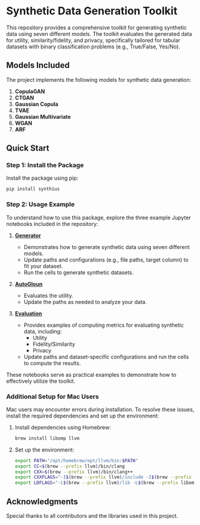 # Synthetic Data Generation Toolkit

This repository provides a comprehensive toolkit for generating synthetic data using seven different models. The toolkit evaluates the generated data for utility, similarity/fidelity, and privacy, specifically tailored for tabular datasets with binary classification problems (e.g., True/False, Yes/No).

## Models Included
The project implements the following models for synthetic data generation:
1. **CopulaGAN**
2. **CTGAN**
3. **Gaussian Copula**
4. **TVAE**
5. **Gaussian Multivariate**
6. **WGAN**
7. **ARF**

## Quick Start

### Step 1: Install the Package
Install the package using pip:
```bash
pip install synthius
```

### Step 2: Usage Example
To understand how to use this package, explore the three example Jupyter notebooks included in the repository:

1. **[Generator](example/1_generator.ipynb)**
   - Demonstrates how to generate synthetic data using seven different models.
   - Update paths and configurations (e.g., file paths, target column) to fit your dataset.
   - Run the cells to generate synthetic datasets.

2. **[AutoGloun](example/2_autogloun.ipynb)**
   - Evaluates the utility.
   - Update the paths as needed to analyze your data.

3. **[Evaluation](example/3_evaluation.ipynb)**
   - Provides examples of computing metrics for evaluating synthetic data, including:
     - Utility
     - Fidelity/Similarity
     - Privacy
   - Update paths and dataset-specific configurations and run the cells to compute the results.

These notebooks serve as practical examples to demonstrate how to effectively utilize the toolkit.


### Additional Setup for Mac Users
Mac users may encounter errors during installation. To resolve these issues, install the required dependencies and set up the environment:

1. Install dependencies using Homebrew:
   ```bash
   brew install libomp llvm
   ```

2. Set up the environment:
   ```bash
   export PATH="/opt/homebrew/opt/llvm/bin:$PATH"
   export CC=$(brew --prefix llvm)/bin/clang
   export CXX=$(brew --prefix llvm)/bin/clang++
   export CXXFLAGS="-I$(brew --prefix llvm)/include -I$(brew --prefix libomp)/include"
   export LDFLAGS="-L$(brew --prefix llvm)/lib -L$(brew --prefix libomp)/lib -lomp"
   ```


## Acknowledgments
Special thanks to all contributors and the libraries used in this project.